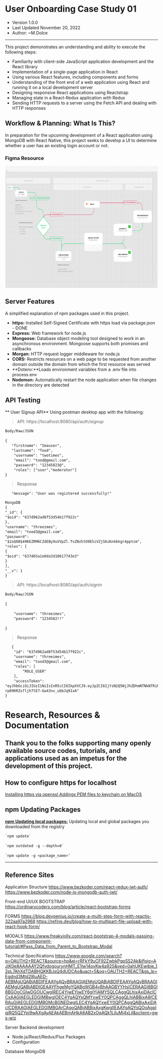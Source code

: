 # User Onboarding Case Study 01

- Version 1.0.0
- Last Updated November 20, 2022
- Author: ~M.Dolce
---
This project demonstrates an understanding and ability to execute the following steps:
- Familiarity with client-side JavaScript application development and the React library
- Implementation of a single-page application in React
- Using various React features, including components and forms
- Understanding of the front end of a web application using React and running it on a local development server
- Designing responsive React applications using Reactstrap
- Managing state in a React-Redux application with Redux
- Sending HTTP requests to a server using the Fetch API and dealing with HTTP responses

## Workflow & Planning: What Is This?
In preparation for the upcoming development of a React application using MongoDB with React Native, this project seeks to develop a UI to determine whether a user has an existing login account or not.

### Figma Resource
<p>
  <a href="https://www.figma.com/file/p8NYRlTxSBDO4xhbPBx8W9/User-Flow%2FPM?node-id=0%3A1" target="_blank">
    <img src="client/public/Figma-20221102-61559PM.png" alt="User Workflow" width="800" height="400">
  </a>
</p>

## Server Features
A simplified explanation of npm packages used in this project.
- **https:** Installed Self-Signed Certificate with https load via package.json - DONE
- **Express:** Web framework for node.js
- **Mongoose:** Database object modeling tool designed to work in an asynchronous environment. Mongoose supports both promises and callbacks
- **Morgan:** HTTP request logger middleware for node.js
- **CORS:** Restricts resources on a web page to be requested from another domain outside the domain from which the first resource was served
- **Dotenv:**Loads environment variables from a .env file into process.env
- **Nodemon:** Automatically restart the node application when file changes in the directory are detected

## API Testing

** User Signup API**
Using postman desktop app with the following:

> API: https://localhost:8080/api/auth/signup
```
Body/Raw/JSON 

{
   "firstname": "Imauser",
   "lastname": "Tood",
    "username": "twotimes",
    "email": "tood@gmail.com",
    "password": "12345823@",
    "roles": ["user","moderator"]
}

```
> Response

```
   "message": "User was registered successfully!"
```
```
MongoDB
{
"_id": {
"$oid": "637d962ad8f53d54b17f922c"
},
"username": "threeimes",
"email": "tood3@gmail.com",
"password": "$2a$08$49KEZRM6CZdEBy9uVVpZl.TvZNzhtO9E5iVZjS6iKnkbkgr4pptzm",
"roles": [
{
"$oid": "637d65a1e0da3d10617743e3"
}
],
"__v": 1
}
```

> API: https://localhost:8080/api/auth/signin
```
Body/Raw/JSON 

{

    "username": "threeimes",
    "password": "1234582!!"

}

```
> Response

```
   {
    "id": "637d962ad8f53d54b17f922c",
    "username": "threeimes",
    "email": "tood3@gmail.com",
    "roles": [
        "ROLE_USER"
    ],
    "accessToken": "eyJhbGciOiJIUzI1NiIsInR5cCI6IkpXVCJ9.eyJpZCI6IjYzN2Q5NjJhZDhmNTNkNTRiMTdmOTIyYyIsImlhdCI6MTY2OTE3NTA1OSwiZXhwIjoxNjY5MjYxNDU5fQ.Tv6PQ5Ml1-rp09KRZsfljh7tE7-Gw43nv_ubbJq91xA"
}
```

# Research, Resources & Documentation
Thank you to the folks supporting many openly available source codes, tutorials, and applications used as an impetus for the development of this project.
- 

## How to configure https for localhost
[Installing https via openssl ](https://flaviocopes.com/react-how-to-configure-https-localhost/)
[Addings PEM files to keychain on MacOS](https://flaviocopes.com/macos-install-ssl-local/)


## npm Updating Packages

**[npm Updating local packages:](https://docs.npmjs.com/updating-packages-downloaded-from-the-registry)** Updating local and global packages you downloaded from the registry

```
`npm update`

`npm outdated -g --depth=0`

`npm update -g <package_name>’

```
---

## Reference Sites 

Application Structure
https://www.bezkoder.com/react-redux-jwt-auth/
https://www.bezkoder.com/node-js-mongodb-auth-jwt/

Front-end UI/UX
BOOTSTRAP
https://ordinarycoders.com/blog/article/react-bootstrap-forms


FORMS
https://blog.devgenius.io/create-a-multi-step-form-with-reactjs-322aa97a2968
https://refine.dev/blog/how-to-multipart-file-upload-with-react-hook-form/

MODALS
https://www.freakyjolly.com/react-bootstrap-4-modals-passing-data-from-component-tutorial/#Pass_Data_from_Parent_to_Bootstrap_Modal

Technical Specifications
https://www.google.com/search?q=OAUTH2+REACT&source=hp&ei=rRFkY9uCF92ZwbkPgpSS2Ak&iflsig=AJiK0e8AAAAAY2QfvdogourynHMT_E1lw14ovKw4a92S&ved=0ahUKEwibje_12pL7AhXdTDABHQKKBJsQ4dUDCAo&uact=5&oq=OAUTH2+REACT&gs_lp=Egdnd3Mtd2l6uAED-AEBMgUQABiABDIFEAAYgAQyBRAAGIAEMgUQABiABDIFEAAYgAQyBRAAGIAEMgUQABiABDIGEAAYFhgeMgYQABgWGB4yBhAAGBYYHsICERAAGI8BGI8BGOoCGIwDGOUCwgIREC4YjwEYjwEY6gIYjAMY5QLCAggQLhixAxiDAcICCxAAGIAEGLEDGIMBwgIOEC4YgAQYsQMYxwEY0QPCAggQLhiABBixA8ICERAuGIAEGLEDGIMBGMcBGNEDwgILEC4YgAQYxwEY0QPCAggQABixAxiDAcICDRAAGIAEGLEDGIMBGArCAgoQABiABBixAxgKwgIIEAAYgAQYsQOoAgpIqjRQ5QZYpi9wAXgAyAEAkAEBmAHkA6AB2xOqAQk1LjIuMi4xLjI&sclient=gws-wiz

Server Backend development
- Node.js/React/Redux/Flux Packages
- Configuration

Database MongoDB

